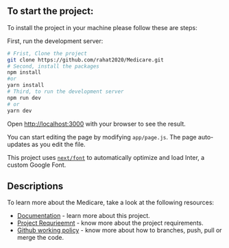 ## To start the project:

To install the project in your machine please follow these are steps:

First, run the development server:

```bash
# Frist, Clone the project
git clone https://github.com/rahat2020/Medicare.git
# Second, install the packages
npm install
#or
yarn install
# Third, to run the development server
npm run dev
# or
yarn dev
```

Open [http://localhost:3000](http://localhost:3000) with your browser to see the result.

You can start editing the page by modifying `app/page.js`. The page auto-updates as you edit the file.

This project uses [`next/font`](https://nextjs.org/docs/basic-features/font-optimization) to automatically optimize and load Inter, a custom Google Font.

## Descriptions

To learn more about the Medicare, take a look at the following resources:

- [Documentation](https://docs.google.com/document/d/1TpuNG_qOhtjpG9_ikeCoJXuXfwD3O3jVZjzM_m29mI0/edit) - learn more about this project.
- [Project Requrieemnt](https://docs.google.com/document/d/1EkVCGkZEgFTMxQ55yoUJ-c5VGBALlDFFuPrbtzaijNg/edit) - know more about the project requirements.
- [Github working policy](https://docs.google.com/document/d/1xzQKDDQD91LphiGHFylG1QZ6AlHzibFdkbVqqVERk-4/edit) - know more about how to branches, push, pull or merge the code.
